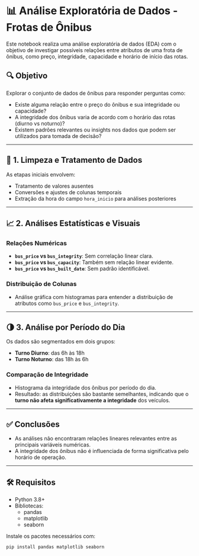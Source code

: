 # 📊 Análise Exploratória de Dados - Frotas de Ônibus

Este notebook realiza uma análise exploratória de dados (EDA) com o objetivo de investigar possíveis relações entre atributos de uma frota de ônibus, como preço, integridade, capacidade e horário de início das rotas.

## 🔍 Objetivo

Explorar o conjunto de dados de ônibus para responder perguntas como:
- Existe alguma relação entre o preço do ônibus e sua integridade ou capacidade?
- A integridade dos ônibus varia de acordo com o horário das rotas (diurno vs noturno)?
- Existem padrões relevantes ou insights nos dados que podem ser utilizados para tomada de decisão?

---

## 🧼 1. Limpeza e Tratamento de Dados

As etapas iniciais envolvem:
- Tratamento de valores ausentes
- Conversões e ajustes de colunas temporais
- Extração da hora do campo `hora_inicio` para análises posteriores

---

## 📈 2. Análises Estatísticas e Visuais

### Relações Numéricas
- **`bus_price` vs `bus_integrity`**: Sem correlação linear clara.
- **`bus_price` vs `bus_capacity`**: Também sem relação linear evidente.
- **`bus_price` vs `bus_built_date`**: Sem padrão identificável.

### Distribuição de Colunas
- Análise gráfica com histogramas para entender a distribuição de atributos como `bus_price` e `bus_integrity`.

---

## 🌗 3. Análise por Período do Dia

Os dados são segmentados em dois grupos:

- **Turno Diurno**: das 6h às 18h
- **Turno Noturno**: das 18h às 6h

### Comparação de Integridade
- Histograma da integridade dos ônibus por período do dia.
- Resultado: as distribuições são bastante semelhantes, indicando que o **turno não afeta significativamente a integridade** dos veículos.

---

## ✅ Conclusões

- As análises não encontraram relações lineares relevantes entre as principais variáveis numéricas.
- A integridade dos ônibus não é influenciada de forma significativa pelo horário de operação.

---

## 🛠️ Requisitos

- Python 3.8+
- Bibliotecas:
  - pandas
  - matplotlib
  - seaborn

Instale os pacotes necessários com:

```bash
pip install pandas matplotlib seaborn
